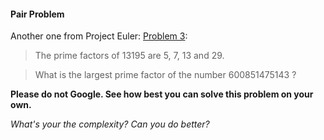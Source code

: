 #### Pair Problem

Another one from Project Euler: [Problem 3](https://projecteuler.net/problem=3):

> The prime factors of 13195 are 5, 7, 13 and 29.

> What is the largest prime factor of the number 600851475143 ?

**Please do not Google. See how best you can solve this problem on your own.** 

*What's your the complexity? Can you do better?*
